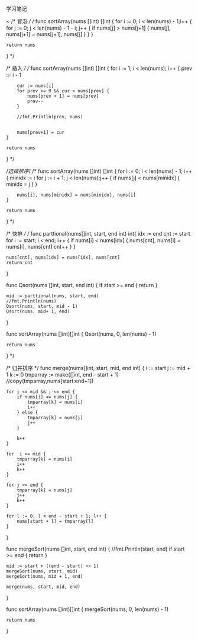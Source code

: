 学习笔记

~
/* 冒泡 */
/*
func sortArray(nums []int) []int {
    for i := 0; i < len(nums) - 1;i++ {
        for j := 0; j < len(nums) - 1 - i; j++ {
            if nums[j] > nums[j+1] {
                nums[j], nums[j+1] = nums[j+1], nums[j]
            }
        }
    }

    return nums
}
*/

/* 插入 */
/*
func sortArray(nums []int) []int {
    for i := 1; i < len(nums); i++ {
        prev := i - 1

        cur := nums[i]
        for prev >= 0 && cur < nums[prev] {
            nums[prev + 1] = nums[prev]
            prev--
        }

        //fmt.Println(prev, nums)


        nums[prev+1] = cur
    }

    return nums
}
*/

/*选择排序*/
/*
func sortArray(nums []int) []int {
    for i := 0; i < len(nums) - 1; i++ {
        minidx := i
        for j := i + 1; j < len(nums);j++ {
            if nums[j] < nums[minidx] {
                minidx = j
            }
        }

        nums[i], nums[minidx] = nums[minidx], nums[i]
    }

    return nums
}
*/

/* 快排 */
/*
func parttional(nums[]int, start, end int) int{
    idx := end
    cnt := start
    for i := start; i < end; i++ {
        if nums[i] < nums[idx] {
            nums[cnt], nums[i] = nums[i], nums[cnt]
            cnt++
        }
    }

    nums[cnt], nums[idx] = nums[idx], nums[cnt]
    return cnt
}

func Qsort(nums []int, start, end int) {
    if start >= end {
        return
    }


    mid := parttional(nums, start, end)
    //fmt.Println(nums)
    Qsort(nums, start, mid - 1)
    Qsort(nums, mid+ 1, end)
}

func sortArray(nums []int)[]int {
    Qsort(nums, 0, len(nums) - 1)

    return nums
}
*/

/* 归并排序 */
func merge(nums[]int, start, mid, end int) {
    i := start
    j := mid + 1
    k := 0
    tmparray := make([]int, end - start + 1)
    //copy(tmparray,nums[start:end+1])

    for i <= mid && j <= end {
        if nums[i] <= nums[j] {
            tmparray[k] = nums[i]
            i++
        } else {
            tmparray[k] = nums[j]
            j++
        }

        k++
    }

    for  i <= mid {
        tmparray[k] = nums[i]
        i++
        k++
    }

    for j <= end {
        tmparray[k] = nums[j]
        j++
        k++
    }

    for l := 0; l < end - start + 1; l++ {
        nums[start + l] = tmparray[l]
    }
}

func mergeSort(nums []int, start, end int) {
    //fmt.Println(start, end)
    if start >= end {
        return
    }

    mid := start + ((end - start) >> 1)
    mergeSort(nums, start, mid)
    mergeSort(nums, mid + 1, end)

    merge(nums, start, mid, end)
}

func sortArray(nums []int)[]int {
    mergeSort(nums, 0, len(nums) - 1)

    return nums
}
